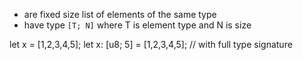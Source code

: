 
* are fixed size list of elements of the same type
* have type `[T; N]` where T is element type and N is size

let x = [1,2,3,4,5];
let x: [u8; 5] = [1,2,3,4,5]; // with full type signature
